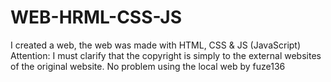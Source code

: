 # WEB-HRML-CSS-JS
I created a web, the web was made with HTML, CSS &amp; JS (JavaScript)
Attention: I must clarify that the copyright is simply to the external websites of the original website. No problem using the local web
by fuze136
